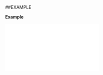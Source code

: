 

##EXAMPLE

**Example**

![](../../Examples/vbs/ClientScript.OnFindFreetextDocumentViewShown.vbs.txt)





